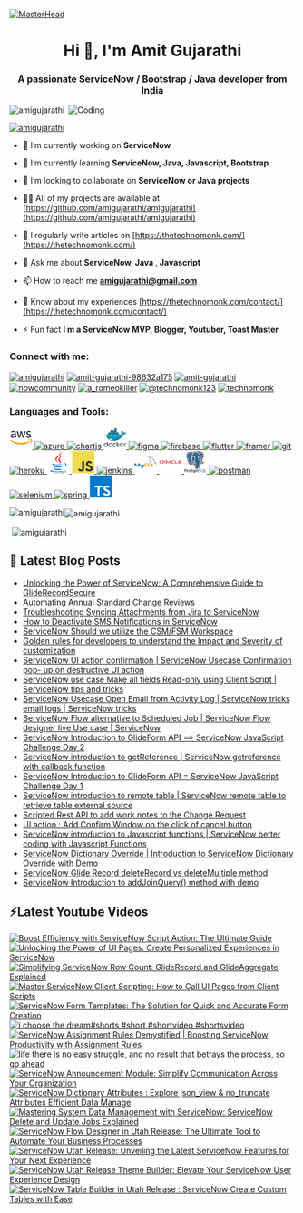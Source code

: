 
[![MasterHead](https://i.gifer.com/origin/22/22657b8a577f858827c5d46dac32cf53.gif)](https://amigujarathi.io)

<h1 align="center">Hi 👋, I'm Amit Gujarathi</h1>
<h3 align="center">A passionate ServiceNow / Bootstrap / Java developer from India</h3>
<img align="right" alt="Coding" width="400" src="https://cdn.filestackcontent.com/efbSR18hT5uRKuo0zoMA">

<p align="left"> <img src="https://komarev.com/ghpvc/?username=amigujarathi&label=Profile%20views&color=0e75b6&style=flat" alt="amigujarathi" /> </p>

<p align="left"> <a href="https://twitter.com/amigujarathi" target="blank"><img src="https://img.shields.io/twitter/follow/amigujarathi?logo=twitter&style=for-the-badge" alt="amigujarathi" /></a> </p>

- 🔭 I’m currently working on **ServiceNow**

- 🌱 I’m currently learning **ServiceNow, Java, Javascript, Bootstrap**

- 👯 I’m looking to collaborate on **ServiceNow or Java projects**

- 👨‍💻 All of my projects are available at [https://github.com/amigujarathi/amigujarathi](https://github.com/amigujarathi/amigujarathi)

- 📝 I regularly write articles on [https://thetechnomonk.com/](https://thetechnomonk.com/)

- 💬 Ask me about **ServiceNow, Java , Javascript**

- 📫 How to reach me **amigujarathi@gmail.com**

- 📄 Know about my experiences [https://thetechnomonk.com/contact/](https://thetechnomonk.com/contact/)

- ⚡ Fun fact **I m a ServiceNow MVP, Blogger, Youtuber, Toast Master**

<h3 align="left">Connect with me:</h3>
<p align="left">
<a href="https://twitter.com/amigujarathi" target="blank"><img align="center" src="https://raw.githubusercontent.com/rahuldkjain/github-profile-readme-generator/master/src/images/icons/Social/twitter.svg" alt="amigujarathi" height="30" width="40" /></a>
<a href="https://linkedin.com/in/amit-gujarathi-98632a175" target="blank"><img align="center" src="https://raw.githubusercontent.com/rahuldkjain/github-profile-readme-generator/master/src/images/icons/Social/linked-in-alt.svg" alt="amit-gujarathi-98632a175" height="30" width="40" /></a>
<a href="https://stackoverflow.com/users/amit-gujarathi" target="blank"><img align="center" src="https://raw.githubusercontent.com/rahuldkjain/github-profile-readme-generator/master/src/images/icons/Social/stack-overflow.svg" alt="amit-gujarathi" height="30" width="40" /></a>
<a href="https://www.servicenow.com/community/user/viewprofilepage/user-id/265565" target="blank"><img align="center" src="https://raw.githubusercontent.com/rahuldkjain/github-profile-readme-generator/master/src/images/icons/Social/codesandbox.svg" alt="nowcommunity" height="30" width="40" /></a>
<a href="https://instagram.com/a_romeokiller" target="blank"><img align="center" src="https://raw.githubusercontent.com/rahuldkjain/github-profile-readme-generator/master/src/images/icons/Social/instagram.svg" alt="a_romeokiller" height="30" width="40" /></a>
<a href="https://medium.com/@technomonk123" target="blank"><img align="center" src="https://raw.githubusercontent.com/rahuldkjain/github-profile-readme-generator/master/src/images/icons/Social/medium.svg" alt="@technomonk123" height="30" width="40" /></a>
<a href="https://www.youtube.com/c/technomonk" target="blank"><img align="center" src="https://raw.githubusercontent.com/rahuldkjain/github-profile-readme-generator/master/src/images/icons/Social/youtube.svg" alt="technomonk" height="30" width="40" /></a>
</p>

<h3 align="left">Languages and Tools:</h3>
<p align="left"> <a href="https://aws.amazon.com" target="_blank" rel="noreferrer"> <img src="https://raw.githubusercontent.com/devicons/devicon/master/icons/amazonwebservices/amazonwebservices-original-wordmark.svg" alt="aws" width="40" height="40"/> </a> <a href="https://azure.microsoft.com/en-in/" target="_blank" rel="noreferrer"> <img src="https://www.vectorlogo.zone/logos/microsoft_azure/microsoft_azure-icon.svg" alt="azure" width="40" height="40"/> </a> <a href="https://www.chartjs.org" target="_blank" rel="noreferrer"> <img src="https://www.chartjs.org/media/logo-title.svg" alt="chartjs" width="40" height="40"/> </a> <a href="https://www.docker.com/" target="_blank" rel="noreferrer"> <img src="https://raw.githubusercontent.com/devicons/devicon/master/icons/docker/docker-original-wordmark.svg" alt="docker" width="40" height="40"/> </a> <a href="https://www.figma.com/" target="_blank" rel="noreferrer"> <img src="https://www.vectorlogo.zone/logos/figma/figma-icon.svg" alt="figma" width="40" height="40"/> </a> <a href="https://firebase.google.com/" target="_blank" rel="noreferrer"> <img src="https://www.vectorlogo.zone/logos/firebase/firebase-icon.svg" alt="firebase" width="40" height="40"/> </a> <a href="https://flutter.dev" target="_blank" rel="noreferrer"> <img src="https://www.vectorlogo.zone/logos/flutterio/flutterio-icon.svg" alt="flutter" width="40" height="40"/> </a> <a href="https://www.framer.com/" target="_blank" rel="noreferrer"> <img src="https://www.vectorlogo.zone/logos/framer/framer-icon.svg" alt="framer" width="40" height="40"/> </a> <a href="https://git-scm.com/" target="_blank" rel="noreferrer"> <img src="https://www.vectorlogo.zone/logos/git-scm/git-scm-icon.svg" alt="git" width="40" height="40"/> </a> <a href="https://heroku.com" target="_blank" rel="noreferrer"> <img src="https://www.vectorlogo.zone/logos/heroku/heroku-icon.svg" alt="heroku" width="40" height="40"/> </a> <a href="https://www.java.com" target="_blank" rel="noreferrer"> <img src="https://raw.githubusercontent.com/devicons/devicon/master/icons/java/java-original.svg" alt="java" width="40" height="40"/> </a> <a href="https://developer.mozilla.org/en-US/docs/Web/JavaScript" target="_blank" rel="noreferrer"> <img src="https://raw.githubusercontent.com/devicons/devicon/master/icons/javascript/javascript-original.svg" alt="javascript" width="40" height="40"/> </a> <a href="https://www.jenkins.io" target="_blank" rel="noreferrer"> <img src="https://www.vectorlogo.zone/logos/jenkins/jenkins-icon.svg" alt="jenkins" width="40" height="40"/> </a> <a href="https://www.mysql.com/" target="_blank" rel="noreferrer"> <img src="https://raw.githubusercontent.com/devicons/devicon/master/icons/mysql/mysql-original-wordmark.svg" alt="mysql" width="40" height="40"/> </a> <a href="https://www.oracle.com/" target="_blank" rel="noreferrer"> <img src="https://raw.githubusercontent.com/devicons/devicon/master/icons/oracle/oracle-original.svg" alt="oracle" width="40" height="40"/> </a> <a href="https://www.postgresql.org" target="_blank" rel="noreferrer"> <img src="https://raw.githubusercontent.com/devicons/devicon/master/icons/postgresql/postgresql-original-wordmark.svg" alt="postgresql" width="40" height="40"/> </a> <a href="https://postman.com" target="_blank" rel="noreferrer"> <img src="https://www.vectorlogo.zone/logos/getpostman/getpostman-icon.svg" alt="postman" width="40" height="40"/> </a> <a href="https://www.selenium.dev" target="_blank" rel="noreferrer"> <img src="https://raw.githubusercontent.com/detain/svg-logos/780f25886640cef088af994181646db2f6b1a3f8/svg/selenium-logo.svg" alt="selenium" width="40" height="40"/> </a> <a href="https://spring.io/" target="_blank" rel="noreferrer"> <img src="https://www.vectorlogo.zone/logos/springio/springio-icon.svg" alt="spring" width="40" height="40"/> </a> <a href="https://www.typescriptlang.org/" target="_blank" rel="noreferrer"> <img src="https://raw.githubusercontent.com/devicons/devicon/master/icons/typescript/typescript-original.svg" alt="typescript" width="40" height="40"/> </a> </p>



<p><img align="left" src="https://github-readme-stats.vercel.app/api/top-langs?username=amigujarathi&show_icons=true&locale=en&layout=compact" alt="amigujarathi" /></p>
<p><img align="center" src="https://github-readme-streak-stats.herokuapp.com/?user=amigujarathi&" alt="amigujarathi" /></p>
<p>&nbsp;<img align="center" src="https://github-readme-stats.vercel.app/api?username=amigujarathi&show_icons=true&locale=en" alt="amigujarathi" /></p>


## 📕 Latest Blog Posts
<!-- BLOG-POST-LIST:START -->
- [Unlocking the Power of ServiceNow: A Comprehensive Guide to GlideRecordSecure](https://www.servicenow.com/community/developer-articles/unlocking-the-power-of-servicenow-a-comprehensive-guide-to/ta-p/2573596)
- [Automating Annual Standard Change Reviews](https://www.servicenow.com/community/developer-articles/automating-annual-standard-change-reviews/ta-p/2571729)
- [Troubleshooting Syncing Attachments from Jira to ServiceNow](https://www.servicenow.com/community/developer-articles/troubleshooting-syncing-attachments-from-jira-to-servicenow/ta-p/2570717)
- [How to Deactivate SMS Notifications in ServiceNow](https://www.servicenow.com/community/developer-articles/how-to-deactivate-sms-notifications-in-servicenow/ta-p/2570244)
- [ServiceNow Should we utilize the CSM/FSM Workspace](https://www.servicenow.com/community/developer-articles/servicenow-should-we-utilize-the-csm-fsm-workspace/ta-p/2568663)
- [Golden rules for developers to understand the Impact and Severity of customization](https://www.servicenow.com/community/developer-articles/golden-rules-for-developers-to-understand-the-impact-and/ta-p/2361068)
- [ServiceNow UI action confirmation | ServiceNow Usecase Confirmation pop- up on destructive UI action](https://www.servicenow.com/community/developer-articles/servicenow-ui-action-confirmation-servicenow-usecase/ta-p/2373689)
- [ServiceNow use case Make all fields Read-only using Client Script | ServiceNow tips and tricks](https://www.servicenow.com/community/developer-articles/servicenow-use-case-make-all-fields-read-only-using-client/ta-p/2373696)
- [ServiceNow Usecase Open Email from Activity Log | ServiceNow tricks email logs | ServiceNow tricks](https://www.servicenow.com/community/developer-articles/servicenow-usecase-open-email-from-activity-log-servicenow/ta-p/2373700)
- [ServiceNow Flow alternative to Scheduled Job | ServiceNow Flow designer live Use case | ServiceNow](https://www.servicenow.com/community/developer-articles/servicenow-flow-alternative-to-scheduled-job-servicenow-flow/ta-p/2373698)
- [ServiceNow Introduction to GlideForm API ==&gt; ServiceNow JavaScript Challenge Day 2](https://www.servicenow.com/community/developer-articles/servicenow-introduction-to-glideform-api-gt-servicenow/ta-p/2387510)
- [ServiceNow introduction to getReference | ServiceNow getreference with callback function](https://www.servicenow.com/community/developer-articles/servicenow-introduction-to-getreference-servicenow-getreference/ta-p/2373702)
- [ServiceNow Introduction to GlideForm API = ServiceNow JavaScript Challenge Day 1](https://www.servicenow.com/community/developer-articles/servicenow-introduction-to-glideform-api-servicenow-javascript/ta-p/2387477)
- [ServiceNow introduction to remote table | ServiceNow remote table to retrieve table external source](https://www.servicenow.com/community/developer-articles/servicenow-introduction-to-remote-table-servicenow-remote-table/ta-p/2373682)
- [Scripted Rest API to add work notes to the Change Request](https://www.servicenow.com/community/developer-articles/scripted-rest-api-to-add-work-notes-to-the-change-request/ta-p/2402263)
- [UI action : Add Confirm Window on the click of cancel button](https://www.servicenow.com/community/developer-articles/ui-action-add-confirm-window-on-the-click-of-cancel-button/ta-p/2406091)
- [ServiceNow introduction to Javascript functions | ServiceNow better coding with Javascript Functions](https://www.servicenow.com/community/developer-articles/servicenow-introduction-to-javascript-functions-servicenow/ta-p/2373704)
- [ServiceNow Dictionary Override | Introduction to ServiceNow Dictionary Override with Demo](https://www.servicenow.com/community/developer-articles/servicenow-dictionary-override-introduction-to-servicenow/ta-p/2362667)
- [ServiceNow Glide Record deleteRecord vs deleteMultiple method](https://www.servicenow.com/community/developer-articles/servicenow-glide-record-deleterecord-vs-deletemultiple-method/ta-p/2406064)
- [ServiceNow Introduction to addJoinQuery&lpar;&rpar; method with demo](https://www.servicenow.com/community/developer-articles/servicenow-introduction-to-addjoinquery-method-with-demo/ta-p/2362637)
<!-- BLOG-POST-LIST:END -->


## ⚡Latest Youtube Videos

<!-- BEGIN YOUTUBE-CARDS -->
[![Boost Efficiency with ServiceNow Script Action: The Ultimate Guide](https://ytcards.demolab.com/?id=BiT2ifBRXQo&title=Boost+Efficiency+with+ServiceNow+Script+Action%3A+The+Ultimate+Guide&lang=en&timestamp=1685079008&background_color=%230d1117&title_color=%23ffffff&stats_color=%23dedede&width=250 "Boost Efficiency with ServiceNow Script Action: The Ultimate Guide")](https://www.youtube.com/watch?v=BiT2ifBRXQo)
[![Unlocking the Power of UI Pages: Create Personalized Experiences in ServiceNow](https://ytcards.demolab.com/?id=ELz0fhNvddg&title=Unlocking+the+Power+of+UI+Pages%3A+Create+Personalized+Experiences+in+ServiceNow&lang=en&timestamp=1684247410&background_color=%230d1117&title_color=%23ffffff&stats_color=%23dedede&width=250 "Unlocking the Power of UI Pages: Create Personalized Experiences in ServiceNow")](https://www.youtube.com/watch?v=ELz0fhNvddg)
[![Simplifying ServiceNow Row Count: GlideRecord and GlideAggregate Explained](https://ytcards.demolab.com/?id=DCWM6VE7D38&title=Simplifying+ServiceNow+Row+Count%3A+GlideRecord+and+GlideAggregate+Explained&lang=en&timestamp=1683642611&background_color=%230d1117&title_color=%23ffffff&stats_color=%23dedede&width=250 "Simplifying ServiceNow Row Count: GlideRecord and GlideAggregate Explained")](https://www.youtube.com/watch?v=DCWM6VE7D38)
[![Master ServiceNow Client Scripting: How to Call UI Pages from Client Scripts](https://ytcards.demolab.com/?id=zDXn5tSUmcQ&title=Master+ServiceNow+Client+Scripting%3A+How+to+Call+UI+Pages+from+Client+Scripts&lang=en&timestamp=1683037812&background_color=%230d1117&title_color=%23ffffff&stats_color=%23dedede&width=250 "Master ServiceNow Client Scripting: How to Call UI Pages from Client Scripts")](https://www.youtube.com/watch?v=zDXn5tSUmcQ)
[![ServiceNow Form Templates: The Solution for Quick and Accurate Form Creation](https://ytcards.demolab.com/?id=IJiHH_uvSXw&title=ServiceNow+Form+Templates%3A+The+Solution+for+Quick+and+Accurate+Form+Creation&lang=en&timestamp=1682433909&background_color=%230d1117&title_color=%23ffffff&stats_color=%23dedede&width=250 "ServiceNow Form Templates: The Solution for Quick and Accurate Form Creation")](https://www.youtube.com/watch?v=IJiHH_uvSXw)
[![i choose the dream#shorts #short #shortvideo #shortsvideo](https://ytcards.demolab.com/?id=mAeBc2VVa2s&title=i+choose+the+dream%23shorts+%23short+%23shortvideo+%23shortsvideo&lang=en&timestamp=1681878611&background_color=%230d1117&title_color=%23ffffff&stats_color=%23dedede&width=250 "i choose the dream#shorts #short #shortvideo #shortsvideo")](https://www.youtube.com/watch?v=mAeBc2VVa2s)
[![ServiceNow Assignment Rules Demystified | Boosting ServiceNow Productivity with Assignment Rules](https://ytcards.demolab.com/?id=xUKWyXNLSwA&title=ServiceNow+Assignment+Rules+Demystified+%7C+Boosting+ServiceNow+Productivity+with+Assignment+Rules&lang=en&timestamp=1681828209&background_color=%230d1117&title_color=%23ffffff&stats_color=%23dedede&width=250 "ServiceNow Assignment Rules Demystified | Boosting ServiceNow Productivity with Assignment Rules")](https://www.youtube.com/watch?v=xUKWyXNLSwA)
[![life there is no easy struggle, and no result that betrays the process, so go ahead](https://ytcards.demolab.com/?id=wkdHSSUr8i4&title=life+there+is+no+easy+struggle%2C+and+no+result+that+betrays+the+process%2C+so+go+ahead&lang=en&timestamp=1681792216&background_color=%230d1117&title_color=%23ffffff&stats_color=%23dedede&width=250 "life there is no easy struggle, and no result that betrays the process, so go ahead")](https://www.youtube.com/watch?v=wkdHSSUr8i4)
[![ServiceNow Announcement Module: Simplify Communication Across Your Organization](https://ytcards.demolab.com/?id=kO69tqIn0EI&title=ServiceNow+Announcement+Module%3A+Simplify+Communication+Across+Your+Organization&lang=en&timestamp=1681223410&background_color=%230d1117&title_color=%23ffffff&stats_color=%23dedede&width=250 "ServiceNow Announcement Module: Simplify Communication Across Your Organization")](https://www.youtube.com/watch?v=kO69tqIn0EI)
[![ServiceNow Dictionary Attributes : Explore json_view & no_truncate Attributes Efficient Data Manage](https://ytcards.demolab.com/?id=3UmZFPqSBEQ&title=ServiceNow+Dictionary+Attributes+%3A+Explore+json_view+%26+no_truncate+Attributes+Efficient+Data+Manage&lang=en&timestamp=1680013808&background_color=%230d1117&title_color=%23ffffff&stats_color=%23dedede&width=250 "ServiceNow Dictionary Attributes : Explore json_view & no_truncate Attributes Efficient Data Manage")](https://www.youtube.com/watch?v=3UmZFPqSBEQ)
[![Mastering System Data Management with ServiceNow: ServiceNow Delete and Update Jobs Explained](https://ytcards.demolab.com/?id=Zbv_niGkMTM&title=Mastering+System+Data+Management+with+ServiceNow%3A+ServiceNow+Delete+and+Update+Jobs+Explained&lang=en&timestamp=1679409012&background_color=%230d1117&title_color=%23ffffff&stats_color=%23dedede&width=250 "Mastering System Data Management with ServiceNow: ServiceNow Delete and Update Jobs Explained")](https://www.youtube.com/watch?v=Zbv_niGkMTM)
[![ServiceNow Flow Designer in Utah Release: The Ultimate Tool to Automate Your Business Processes](https://ytcards.demolab.com/?id=zoHr_5MtT3U&title=ServiceNow+Flow+Designer+in+Utah+Release%3A+The+Ultimate+Tool+to+Automate+Your+Business+Processes&lang=en&timestamp=1679113809&background_color=%230d1117&title_color=%23ffffff&stats_color=%23dedede&width=250 "ServiceNow Flow Designer in Utah Release: The Ultimate Tool to Automate Your Business Processes")](https://www.youtube.com/watch?v=zoHr_5MtT3U)
[![ServiceNow Utah Release: Unveiling the Latest ServiceNow Features for Your Next Experience](https://ytcards.demolab.com/?id=mzaUOKkZoRQ&title=ServiceNow+Utah+Release%3A+Unveiling+the+Latest+ServiceNow+Features+for+Your+Next+Experience&lang=en&timestamp=1679063408&background_color=%230d1117&title_color=%23ffffff&stats_color=%23dedede&width=250 "ServiceNow Utah Release: Unveiling the Latest ServiceNow Features for Your Next Experience")](https://www.youtube.com/watch?v=mzaUOKkZoRQ)
[![ServiceNow Utah Release Theme Builder: Elevate Your ServiceNow User Experience Design](https://ytcards.demolab.com/?id=1yGPjoN4_6o&title=ServiceNow+Utah+Release+Theme+Builder%3A+Elevate+Your+ServiceNow+User+Experience+Design&lang=en&timestamp=1679027410&background_color=%230d1117&title_color=%23ffffff&stats_color=%23dedede&width=250 "ServiceNow Utah Release Theme Builder: Elevate Your ServiceNow User Experience Design")](https://www.youtube.com/watch?v=1yGPjoN4_6o)
[![ServiceNow Table Builder in Utah Release : ServiceNow Create Custom Tables with Ease](https://ytcards.demolab.com/?id=JIp5g5yTzGU&title=ServiceNow+Table+Builder+in+Utah+Release+%3A+ServiceNow+Create+Custom+Tables+with+Ease&lang=en&timestamp=1678941011&background_color=%230d1117&title_color=%23ffffff&stats_color=%23dedede&width=250 "ServiceNow Table Builder in Utah Release : ServiceNow Create Custom Tables with Ease")](https://www.youtube.com/watch?v=JIp5g5yTzGU)
<!-- END YOUTUBE-CARDS -->

